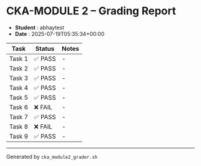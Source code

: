 # CKA-MODULE 2 – Grading Report
- **Student** : abhaytest
- **Date**    : 2025-07-19T05:35:34+00:00

| Task | Status | Notes |
|------|--------|-------|
| Task 1 | ✅ PASS | - |
| Task 2 | ✅ PASS | - |
| Task 3 | ✅ PASS | - |
| Task 4 | ✅ PASS | - |
| Task 5 | ✅ PASS | - |
| Task 6 | ❌ FAIL | - |
| Task 7 | ✅ PASS | - |
| Task 8 | ❌ FAIL | - |
| Task 9 | ✅ PASS | - |

---
Generated by `cka_module2_grader.sh`
